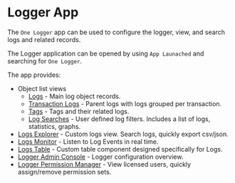 # Logger App

The `One Logger` app can be used to configure the logger, view, and search logs
and related records.

The Logger application can be opened by using `App Launached` and searching for
`One Logger`.

The app provides:

-   Object list views
    -   [Logs](../reference/ok__Log__c.md) - Main log object records.
    -   [Transaction Logs](../reference/ok__Transaction_Log__c.md) - Parent logs
        with logs grouped per transaction.
    -   [Tags](../reference/ok__Tag__c.md) - Tags and their related logs.
    -   [Log Searches](../reference/ok__Log_Search__c.md) - User defined log
        filters. Includes a list of logs, statistics, graphs.
-   [Logs Explorer](logs-explorer.md) - Custom logs view. Search logs, quickly
    export csv/json.
-   [Logs Monitor](logs-monitor.md) - Listen to Log Events in real time.
-   [Logs Table](logs-table.md) - Custom table component designed specifically
    for Logs.
-   [Logger Admin Console](admin-console.md) - Logger configuration overview.
-   [Logger Permission Manager](permission-manager.md) - View licensed users,
    quickly assign/remove permission sets.
